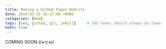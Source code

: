 ```yaml
---
title: Making a GitHub Pages Website
date: 2024-02-25 18:17:00 +0000
categories: [Web]
tags: [web, github, git, jekyll]     # TAG names should always be lowercase
math: true
---
```


COMING SOON (/◕ヮ◕)/
